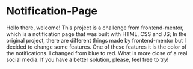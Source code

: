 # Notification-Page
Hello there, welcome! This project is a challenge from frontend-mentor, which is a notification page that was built with HTML, CSS and JS;
In the original project, there are different things made by frontend-mentor but I decided to change some features. One of these features it is the color of the notifications. I changed from blue to red. What is more close of a real social media.
If you have a better solution, please, feel free to try! 
